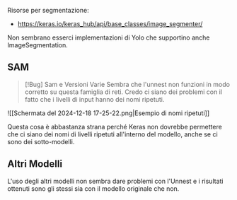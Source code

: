 Risorse per segmentazione:
- https://keras.io/keras_hub/api/base_classes/image_segmenter/

Non sembrano esserci implementazioni di Yolo che supportino anche ImageSegmentation.

## SAM

> [!Bug] Sam e Versioni Varie
> Sembra che l'unnest non funzioni in modo corretto su questa famiglia di reti. Credo ci siano dei problemi con il fatto che i livelli di input hanno dei nomi ripetuti.

![[Schermata del 2024-12-18 17-25-22.png|Esempio di nomi ripetuti]]

Questa cosa è abbastanza strana perché Keras non dovrebbe permettere che ci siano dei nomi di livelli ripetuti all'interno del modello, anche se ci sono dei sotto-modelli.


## Altri Modelli
L'uso degli altri modelli non sembra dare problemi con l'Unnest e i risultati ottenuti sono gli stessi sia con il modello originale che non.